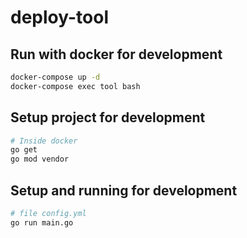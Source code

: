 # deploy-tool

## Run with docker for development
```sh
docker-compose up -d
docker-compose exec tool bash
```

## Setup project for development
```sh
# Inside docker
go get
go mod vendor
```

## Setup and running for development

```sh
# file config.yml
go run main.go
```
